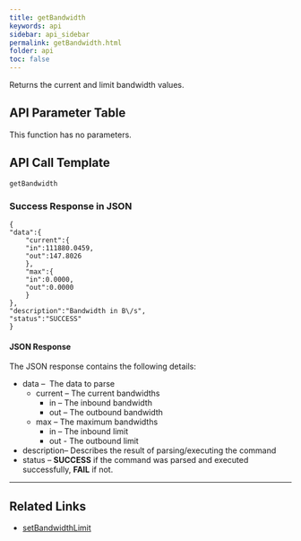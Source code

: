```yaml
---
title: getBandwidth
keywords: api
sidebar: api_sidebar
permalink: getBandwidth.html
folder: api
toc: false
---
```




Returns the current and limit bandwidth values.



## API Parameter Table

This function has no parameters.



## API Call Template

``` 
getBandwidth
```



### Success Response in JSON

``` 
{
"data":{
    "current":{
    "in":111880.0459,
    "out":147.8026
	},
    "max":{
    "in":0.0000,
    "out":0.0000
    }
},
"description":"Bandwidth in B\/s",
"status":"SUCCESS"
}
```



#### JSON Response

The JSON response contains the following details:

- data –  The data to parse
  - current – The current bandwidths
    - in – The inbound bandwidth
    - out – The outbound bandwidth
  - max – The maximum bandwidths
    - in – The inbound limit
    - out - The outbound limit
- description– Describes the result of parsing/executing the command
- status – **SUCCESS** if the command was parsed and executed successfully, **FAIL** if not.

------

## **Related Links**

- [setBandwidthLimit](setBandwidthLimit.html)